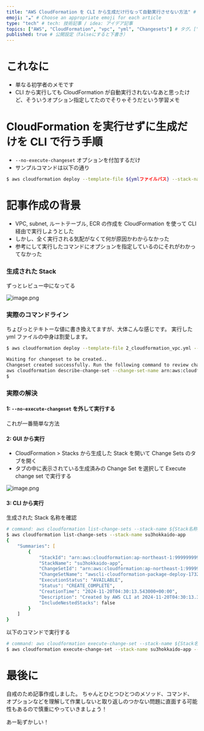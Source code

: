 ```yaml
---
title: "AWS CloudFormation を CLI から生成だけ行なって自動実行させない方法" # 記事のタイトル
emoji: "☁️" # Choose an appropriate emoji for each article
type: "tech" # tech: 技術記事 / idea: アイデア記事
topics: ["AWS", "CloudFormation", "vpc", "yml", "Changesets"] # タグ。["markdown", "rust", "aws"]のように指定する
published: true # 公開設定（falseにすると下書き）
---
```

# これなに

- 単なる初学者のメモです
- CLI から実行しても CloudFormation が自動実行されないなあと思ったけど、そういうオプション指定してたのでそりゃそうだという学習メモ


# CloudFormation を実行せずに生成だけを CLI で行う手順

- `--no-execute-changeset` オプションを付加するだけ
- サンプルコマンドは以下の通り

```zsh
$ aws cloudformation deploy --template-file ${ymlファイルパス} --stack-name su3hokkaido-app --capabilities CAPABILITY_NAMED_IAM --no-execute-changeset
```

# 記事作成の背景

- VPC, subnet, ルートテーブル, ECR の作成を CloudFormation を使って CLI 経由で実行しようとした
- しかし、全く実行される気配がなくて何が原因かわからなかった
- 参考にして実行したコマンドにオプションを指定しているのにそれがわかってなかった

### 生成された Stack

ずっとレビュー中になってる

![image.png](https://qiita-image-store.s3.ap-northeast-1.amazonaws.com/0/2819748/d4287bba-9405-220b-9b40-d3609aba23e2.png)

### 実際のコマンドライン

ちょびっとテキトーな値に書き換えてますが、大体こんな感じです。
実行した yml ファイルの中身は割愛します。

```zsh
$ aws cloudformation deploy --template-file 2_cloudformation_vpc.yml --stack-name su3hokkaido-app --parameter-overrides $(cat dev.cfg) --capabilities CAPABILITY_NAMED_IAM --no-execute-changeset

Waiting for changeset to be created..
Changeset created successfully. Run the following command to review changes:
aws cloudformation describe-change-set --change-set-name arn:aws:cloudformation:ap-northeast-1:999999999999:changeSet/awscli-cloudformation-package-deploy-1732077013/aa1e1a24-2365-4320-a767-e6b0092bc252
$ 
```

### 実際の解決

#### 1: `--no-execute-changeset` を外して実行する

これが一番簡単な方法

#### 2: GUI から実行

- CloudFormation > Stacks から生成した Stack を開いて Change Sets のタブを開く
- タブの中に表示されている生成済みの Change Set を選択して Execute change set で実行する

![image.png](https://qiita-image-store.s3.ap-northeast-1.amazonaws.com/0/2819748/cc6792ea-b7d0-688b-d9a3-4b2a4786561c.png)

#### 3: CLI から実行

生成された Stack 名称を確認

```zsh
# command: aws cloudformation list-change-sets --stack-name ${Stack名称}
$ aws cloudformation list-change-sets --stack-name su3hokkaido-app
{
    "Summaries": [
        {
            "StackId": "arn:aws:cloudformation:ap-northeast-1:999999999999:stack/su3hokkaido-app/22990a90-a6f8-11ef-885b-065399c40a55",
            "StackName": "su3hokkaido-app",
            "ChangeSetId": "arn:aws:cloudformation:ap-northeast-1:999999999999:changeSet/awscli-cloudformation-package-deploy-1732077013/aa1e1a24-2365-4320-a767-e6b0092bc252",
            "ChangeSetName": "awscli-cloudformation-package-deploy-1732077013",
            "ExecutionStatus": "AVAILABLE",
            "Status": "CREATE_COMPLETE",
            "CreationTime": "2024-11-20T04:30:13.543000+00:00",
            "Description": "Created by AWS CLI at 2024-11-20T04:30:13.305774 UTC",
            "IncludeNestedStacks": false
        }
    ]
}
```

以下のコマンドで実行する

```zsh
# command: aws cloudformation execute-change-set --stack-name ${Stack名称} --change-set-name ${ChangeSet名称}
$ aws cloudformation execute-change-set --stack-name su3hokkaido-app --change-set-name awscli-cloudformation-package-deploy-1732077013
```


# 最後に

自戒のため記事作成しました。
ちゃんとひとつひとつのメソッド、コマンド、オプションなどを理解して作業しないと取り返しのつかない問題に直面する可能性もあるので慎重にやっていきましょう！

あー恥ずかしい！
